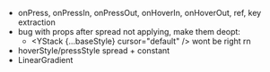 - onPress, onPressIn, onPressOut, onHoverIn, onHoverOut, ref, key extraction
- bug with props after spread not applying, make them deopt:
  - <YStack {...baseStyle} cursor="default" /> wont be right rn
- hoverStyle/pressStyle spread + constant
- LinearGradient
